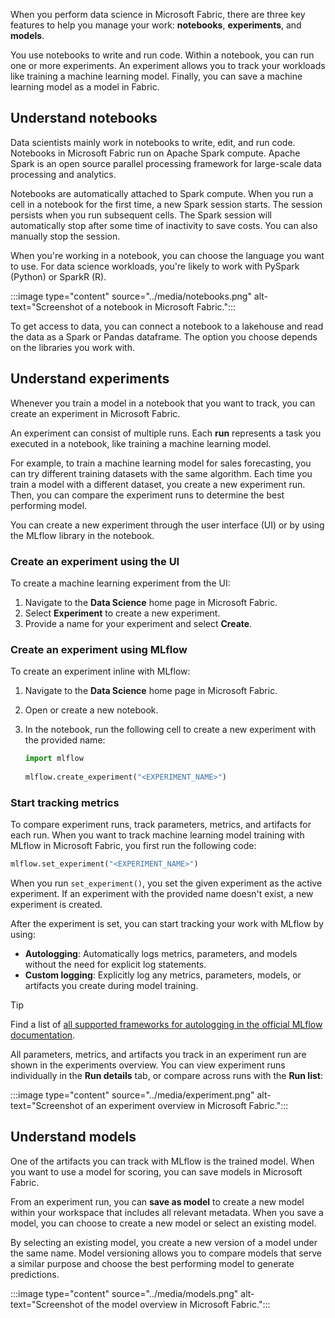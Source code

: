 

When you perform data science in Microsoft Fabric, there are three key features to help you manage your work: **notebooks**, **experiments**, and **models**. 

You use notebooks to write and run code. Within a notebook, you can run one or more experiments. An experiment allows you to track your workloads like training a machine learning model. Finally, you can save a machine learning model as a model in Fabric.

## Understand notebooks

Data scientists mainly work in notebooks to write, edit, and run code. Notebooks in Microsoft Fabric run on Apache Spark compute. Apache Spark is an open source parallel processing framework for large-scale data processing and analytics. 

Notebooks are automatically attached to Spark compute. When you run a cell in a notebook for the first time, a new Spark session starts. The session persists when you run subsequent cells. The Spark session will automatically stop after some time of inactivity to save costs. You can also manually stop the session. 

When you're working in a notebook, you can choose the language you want to use. For data science workloads, you're likely to work with PySpark (Python) or SparkR (R). 

:::image type="content" source="../media/notebooks.png" alt-text="Screenshot of a notebook in Microsoft Fabric.":::

To get access to data, you can connect a notebook to a lakehouse and read the data as a Spark or Pandas dataframe. The option you choose depends on the libraries you work with.

## Understand experiments

Whenever you train a model in a notebook that you want to track, you can create an experiment in Microsoft Fabric.

An experiment can consist of multiple runs. Each **run** represents a task you executed in a notebook, like training a machine learning model. 

For example, to train a machine learning model for sales forecasting, you can try different training datasets with the same algorithm. Each time you train a model with a different dataset, you create a new experiment run. Then, you can compare the experiment runs to determine the best performing model.

You can create a new experiment through the user interface (UI) or by using the MLflow library in the notebook.

### Create an experiment using the UI

To create a machine learning experiment from the UI:

1. Navigate to the **Data Science** home page in Microsoft Fabric.
1. Select **Experiment** to create a new experiment.
1. Provide a name for your experiment and select **Create**.

### Create an experiment using MLflow

To create an experiment inline with MLflow:

1. Navigate to the **Data Science** home page in Microsoft Fabric. 
1. Open or create a new notebook. 
1. In the notebook, run the following cell to create a new experiment with the provided name:

    ```python
    import mlflow
     
    mlflow.create_experiment("<EXPERIMENT_NAME>")
    ```

### Start tracking metrics

To compare experiment runs, track parameters, metrics, and artifacts for each run. When you want to track machine learning model training with MLflow in Microsoft Fabric, you first run the following code:

```python
mlflow.set_experiment("<EXPERIMENT_NAME>")
```

When you run `set_experiment()`, you set the given experiment as the active experiment. If an experiment with the provided name doesn't exist, a new experiment is created. 

After the experiment is set, you can start tracking your work with MLflow by using: 

- **Autologging**: Automatically logs metrics, parameters, and models without the need for explicit log statements.
- **Custom logging**: Explicitly log any metrics, parameters, models, or artifacts you create during model training.

> [!Tip]
> Find a list of [all supported frameworks for autologging in the official MLflow documentation](https://mlflow.org/docs/latest/tracking.html#automatic-logging?azure-portal=true).

All parameters, metrics, and artifacts you track in an experiment run are shown in the experiments overview. You can view experiment runs individually in the **Run details** tab, or compare across runs with the **Run list**:

:::image type="content" source="../media/experiment.png" alt-text="Screenshot of an experiment overview in Microsoft Fabric.":::

## Understand models

One of the artifacts you can track with MLflow is the trained model. When you want to use a model for scoring, you can save models in Microsoft Fabric. 

From an experiment run, you can **save as model** to create a new model within your workspace that includes all relevant metadata. When you save a model, you can choose to create a new model or select an existing model. 

By selecting an existing model, you create a new version of a model under the same name. Model versioning allows you to compare models that serve a similar purpose and choose the best performing model to generate predictions.

:::image type="content" source="../media/models.png" alt-text="Screenshot of the model overview in Microsoft Fabric.":::